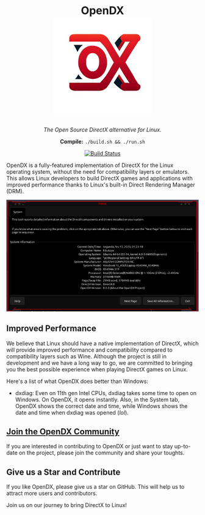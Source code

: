 <div align=center>
  <h1>
    OpenDX
    <br>
    <img src="./img/logo.png" width=260 alt="| Bring DirectX to Linux!">
  </h1>
  <i>The Open Source DirectX alternative for Linux.</i>
  
  **Compile:** `./build.sh && ./run.sh`
  
  [![Build Status](https://github.com/EduApps-CDG/OpenDX/actions/workflows/cmake.yml/badge.svg)](https://github.com/EduApps-CDG/OpenDX/actions/workflows/cmake.yml)
</div>

OpenDX is a fully-featured implementation of DirectX for the Linux operating system, without the need for compatibility layers or emulators. This allows Linux developers to build DirectX games and applications with improved performance thanks to Linux's built-in Direct Rendering Manager (DRM).

<div align=center>
  
  ![OpenDX dxdiag](./img/print.png)
</div>

## Improved Performance
We believe that Linux should have a native implementation of DirectX, which will provide improved performance and compatibility compared to compatibility layers such as Wine.
Although the project is still in development and we have a long way to go, we are committed to bringing you the best possible experience when playing DirectX games on Linux.

Here's a list of what OpenDX does better than Windows:
* dxdiag: Even on 11th gen Intel CPUs, dxdiag takes some time to open on Windows. On OpenDX, it opens instantly. Also, in the System tab, OpenDX shows the correct date and time, while Windows shows the date and time when dxdiag was opened (*lol*).

## [Join the OpenDX Community](https://github.com/EduApps-CDG/OpenDX/discussions)
If you are interested in contributing to OpenDX or just want to stay up-to-date on the project, please join the community and share your toughts.

## Give us a Star and Contribute
If you like OpenDX, please give us a star on GitHub. This will help us to attract more users and contributors.

Join us on our journey to bring DirectX to Linux!
